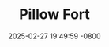 ---
layout: post
title:  "Pillow Fort"
date:   2025-02-27 19:49:59 -0800
categories: weird art
image: pf.jpg
hidden: false
description: This is my pillow fort! I store things inside of it! It's mine! All mine!!
---